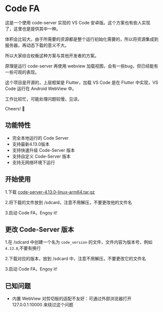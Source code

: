 # Code FA

这是一个使用 code-server 实现的 VS Code 安卓版。这个方案也有些人实现了，这里也是提供其中一种。

体积会比较大，由于所需要的资源都是整个运行初始化需要的，所以将资源集成到服务器，再动态下载的意义不大。

所以大家综合权衡这种方案与其他开发者的方案。

原理是运行 code-server 再使用 webview 加载视图，会有一些bug，但已经能有一些可观的表现。

这个项目是开源的，上层框架是 Flutter，加载 VS Code 是在 Flutter 中实现，VS Code 运行在 Android WebView 中。

工作比较忙，可能处理问题较慢，见谅。

Cheers! 🍻

## 功能特性

- 完全本地运行的 Code Server
- 支持最新4.13.0版本
- 支持快速升级 Code-Server 版本
- 支持自定义 Code-Server 版本
- 支持无网络环境下运行

## 开始使用

1.下载 [code-server-4.13.0-linux-arm64.tar.gz](https://github.com/coder/code-server/releases/download/v4.13.0/code-server-4.13.0-linux-arm64.tar.gz)

2.将下载的文件放到 /sdcard，注意不用解压，不要更改他的文件名

3.启动 Code FA，Engoy it!

## 更改 Code-Server 版本

1.在 /sdcard 中创建一个名为 `code_version` 的文件，文件内容为版本号，例如 `4.13.0`,不要有换行

2.下载对应的版本，放到 /sdcard 中，注意不用解压，不要更改它的文件名

3.启动 Code FA，Engoy it!

## 已知问题

- 内置 WebView 对剪切板的适配不友好：可通过外部浏览器打开 127.0.0.1:10000 来绕过这个问题